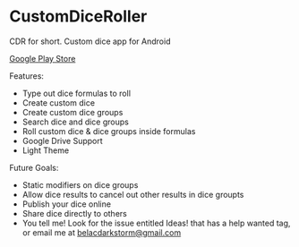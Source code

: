 # CustomDiceRoller
CDR for short. Custom dice app for Android

[Google Play Store](https://play.google.com/store/apps/details?id=com.apps.darkstorm.cdr)

Features:
* Type out dice formulas to roll
* Create custom dice
* Create custom dice groups
* Search dice and dice groups
* Roll custom dice & dice groups inside formulas
* Google Drive Support
* Light Theme

Future Goals:
* Static modifiers on dice groups
* Allow dice results to cancel out other results in dice groupts
* Publish your dice online
* Share dice directly to others
* You tell me! Look for the issue entitled Ideas! that has a help wanted tag, or email me at belacdarkstorm@gmail.com

